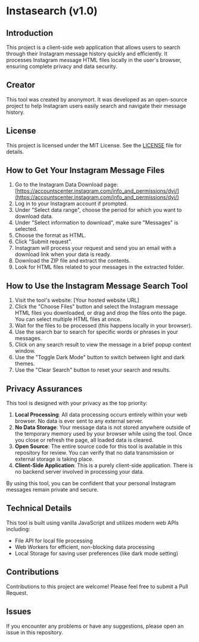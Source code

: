 # Instasearch (v1.0)

## Introduction
This project is a client-side web application that allows users to search through their Instagram message history quickly and efficiently. It processes Instagram message HTML files locally in the user's browser, ensuring complete privacy and data security.

## Creator
This tool was created by anonymort. It was developed as an open-source project to help Instagram users easily search and navigate their message history.

## License
This project is licensed under the MIT License. See the [LICENSE](LICENSE) file for details.

## How to Get Your Instagram Message Files
1. Go to the Instagram Data Download page: [https://accountscenter.instagram.com/info_and_permissions/dyi/](https://accountscenter.instagram.com/info_and_permissions/dyi/)
2. Log in to your Instagram account if prompted.
3. Under "Select data range", choose the period for which you want to download data.
4. Under "Select information to download", make sure "Messages" is selected.
5. Choose the format as HTML.
6. Click "Submit request".
7. Instagram will process your request and send you an email with a download link when your data is ready.
8. Download the ZIP file and extract the contents.
9. Look for HTML files related to your messages in the extracted folder.

## How to Use the Instagram Message Search Tool
1. Visit the tool's website: [Your hosted website URL]
2. Click the "Choose Files" button and select the Instagram message HTML files you downloaded, or drag and drop the files onto the page. You can select multiple HTML files at once.
3. Wait for the files to be processed (this happens locally in your browser).
4. Use the search bar to search for specific words or phrases in your messages.
5. Click on any search result to view the message in a brief popup context window.
6. Use the "Toggle Dark Mode" button to switch between light and dark themes.
7. Use the "Clear Search" button to reset your search and results.

## Privacy Assurances
This tool is designed with your privacy as the top priority:

1. **Local Processing**: All data processing occurs entirely within your web browser. No data is ever sent to any external server.
2. **No Data Storage**: Your message data is not stored anywhere outside of the temporary memory used by your browser while using the tool. Once you close or refresh the page, all loaded data is cleared.
3. **Open Source**: The entire source code for this tool is available in this repository for review. You can verify that no data transmission or external storage is taking place.
4. **Client-Side Application**: This is a purely client-side application. There is no backend server involved in processing your data.

By using this tool, you can be confident that your personal Instagram messages remain private and secure.

## Technical Details
This tool is built using vanilla JavaScript and utilizes modern web APIs including:
- File API for local file processing
- Web Workers for efficient, non-blocking data processing
- Local Storage for saving user preferences (like dark mode setting)

## Contributions
Contributions to this project are welcome! Please feel free to submit a Pull Request.

## Issues
If you encounter any problems or have any suggestions, please open an issue in this repository.
